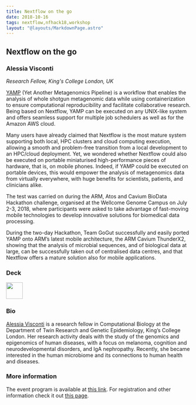 ```yaml
---
title: Nextflow on the go
date: 2018-10-16
tags: nextflow,nfhack18,workshop
layout: "@layouts/MarkdownPage.astro"
---
```


## Nextflow on the go

### Alessia Visconti
*Research Fellow, King's College London, UK*

[YAMP](https://github.com/alesssia/YAMP) (Yet Another Metagenomics Pipeline) is a workflow that enables the analysis of whole shotgun metagenomic data while using containerization to ensure computational reproducibility and facilitate collaborative research. Being based on Nextflow, YAMP can be executed on any UNIX-like system and offers seamless support for multiple job schedulers as well as for the Amazon AWS cloud.

Many users have already claimed that Nextflow is the most mature system supporting both local, HPC clusters and cloud computing execution, allowing a smooth and problem-free transition from a local development to an HPC/cloud deployment. Yet, we wondered whether Nextflow could also be executed on portable miniaturised high-performance pieces of hardware, that is, on mobile phones. Indeed, if YAMP could be executed on portable devices, this would empower the analysis of metagenomics data from virtually everywhere, with huge benefits for scientists, patients, and clinicians alike.

The test was carried on during the ARM, Atos and Cavium BioData Hackathon challenge, organised at the Wellcome Genome Campus on July 2-3, 2018, where participants were asked to take advantage of fast-moving mobile technologies to develop innovative solutions for biomedical data processing.

During the two-day Hackathon, Team GoGut successfully and easily ported YAMP onto ARM’s latest mobile architecture, the ARM Cavium ThunderX2, showing that the analysis of microbial sequences, and of biological data at large, can be successfully taken out of centralised data centres, and that Nextflow offers a mature solution also for mobile applications.

### Deck

<a href='https://github.com/alesssia/talks/blob/master/NextflowWorkshop18/ViscontiNextflow18.pdf'><img src='/img/deck.png' width='45pt' /></a>

### Bio

[Alessia Visconti](https://www.researchgate.net/profile/Alessia_Visconti) is a research fellow in Computational Biology at the Department of Twin Research and Genetic Epidemiology, King’s College London. Her research activity deals with the study of the genomics and epigenomics of human diseases, with a focus on melanoma, cognition and neurodevelopmental disorders, and IgA nephropathy. Recently, she became interested in the human microbiome and its connections to human health and diseases.

### More information

The event program is available at [this link](https://github.com/nextflow-io/nf-hack18/blob/master/schedule.md). For registration and other information check it out [this page](http://www.crg.eu/en/event/coursescrg-nextflow-reproducible-silico-genomics-0).
